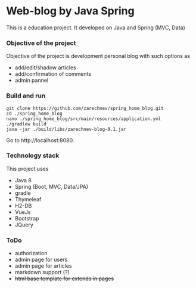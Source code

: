 # Web-blog by Java Spring
This is a education project. It developed on Java and Spring (MVC, Data) 

### Objective of the project 
Objective of the project is development personal blog with such options
as
- add/edit/shadow articles  
- add/confirmation of comments
- admin pannel

### Build and run 
```
git clone https://github.com/zarechnev/spring_home_blog.git
cd ./spring_home_blog
nano ./spring_home_blog/src/main/resources/application.yml
./gradlew build
java -jar ./build/libs/zarechnev-blog-0.1.jar
```

Go to http://localhost:8080. 

### Technology stack
This project uses
- Java 8
- Spring (Boot, MVC, Data/JPA)
- gradle
- Thymeleaf
- H2-DB
- VueJs
- Bootstrap
- JQuery

### ToDo
- authorization
- admin page for users
- admin page for articles
- markdown support (?)
- ~~html base template for extends in pages~~

